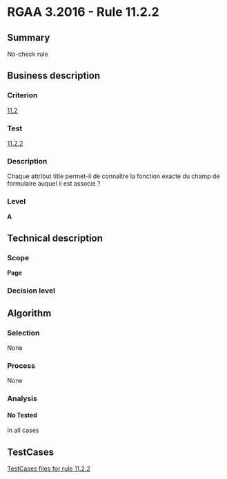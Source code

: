 # RGAA 3.2016 - Rule 11.2.2

## Summary
No-check rule


## Business description

### Criterion
[11.2](http://references.modernisation.gouv.fr/rgaa-accessibilite/criteres.html#crit-11-2)

### Test
[11.2.2](http://references.modernisation.gouv.fr/rgaa-accessibilite/criteres.html#test-11-2-2)

### Description
Chaque attribut title permet-il de connaître la fonction exacte du champ de formulaire auquel il est associé ?

### Level
**A**


## Technical description

### Scope
**Page**

### Decision level


## Algorithm

### Selection
None

### Process
None

### Analysis

#### No Tested
In all cases


##  TestCases

[TestCases files for rule 11.2.2](https://github.com/Asqatasun/Asqatasun/tree/RGAA_3.2016/rules/rules-rgaa3.2016/src/test/resources/testcases/rgaa32016/Rgaa32016Rule110202/)


